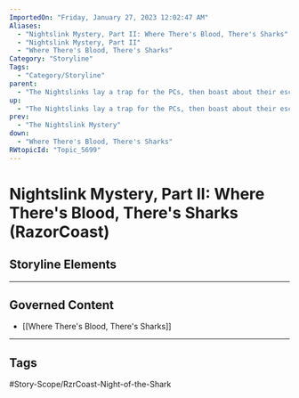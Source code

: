 ```yaml
---
ImportedOn: "Friday, January 27, 2023 12:02:47 AM"
Aliases:
  - "Nightslink Mystery, Part II: Where There's Blood, There's Sharks"
  - "Nightslink Mystery, Part II"
  - "Where There's Blood, There's Sharks"
Category: "Storyline"
Tags:
  - "Category/Storyline"
parent:
  - "The Nightslinks lay a trap for the PCs, then boast about their escape from Jalamar"
up:
  - "The Nightslinks lay a trap for the PCs, then boast about their escape from Jalamar"
prev:
  - "The Nightslink Mystery"
down:
  - "Where There's Blood, There's Sharks"
RWtopicId: "Topic_5699"
---
```

# Nightslink Mystery, Part II: Where There's Blood, There's Sharks (RazorCoast)
## Storyline Elements
---
## Governed Content
- [[Where There's Blood, There's Sharks]]


---
## Tags
#Story-Scope/RzrCoast-Night-of-the-Shark

